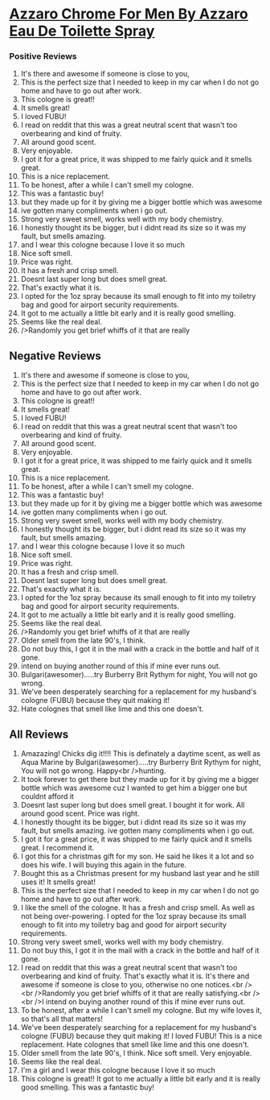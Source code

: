 # [Azzaro Chrome For Men By Azzaro Eau De Toilette Spray](https://products.checkmycream.com/products/Azzaro-Chrome-For-Men-By-Azzaro-Eau-De-Toilette-Spray.html)

### Positive Reviews

<ol>
      <li>It&#x27;s there and awesome if someone is close to you,</li>
      <li>This is the perfect size that I needed to keep in my car when I do not go home and have to go out after work.</li>
      <li>This cologne is great!!  </li>
      <li>It smells great!</li>
      <li>I loved FUBU!  </li>
      <li>I read on reddit that this was a great neutral scent that wasn&#x27;t too overbearing and kind of fruity.</li>
      <li>All around good scent.</li>
      <li>Very enjoyable.</li>
      <li>I got it for a great price, it was shipped to me fairly quick and it smells great.</li>
      <li>This is a nice replacement.  </li>
      <li>To be honest, after a while I can&#x27;t smell my cologne.</li>
      <li>This was a fantastic buy!</li>
      <li>but they made up for it by giving me a bigger bottle which was awesome</li>
      <li>ive gotten many compliments when i go out.</li>
      <li>Strong very sweet smell, works well with my body  chemistry.</li>
      <li>I honestly thought its be bigger, but i didnt read its size so it was my fault, but smells amazing.</li>
      <li>and I wear this cologne because I love it so much</li>
      <li>Nice soft smell.</li>
      <li>Price was right.</li>
      <li>It has a fresh and crisp smell.</li>
      <li>Doesnt last super long but does smell great.</li>
      <li>That&#x27;s exactly what it is.</li>
      <li>I opted for the 1oz spray because its small enough to fit into my toiletry bag and good for airport security requirements.</li>
      <li>It got to me actually a little bit early and it is really good smelling.  </li>
      <li>Seems like the real deal.</li>
      <li>/&gt;Randomly you get brief whiffs of it that are really</li>
</ol>


<h2>Negative Reviews</h2>
<ol>
<li> It&#x27;s there and awesome if someone is close to you,</li>
<li> This is the perfect size that I needed to keep in my car when I do not go home and have to go out after work.</li>
<li> This cologne is great!!  </li>
<li> It smells great!</li>
<li> I loved FUBU!  </li>
<li> I read on reddit that this was a great neutral scent that wasn&#x27;t too overbearing and kind of fruity.</li>
<li> All around good scent.</li>
<li> Very enjoyable.</li>
<li> I got it for a great price, it was shipped to me fairly quick and it smells great.</li>
<li> This is a nice replacement.  </li>
<li> To be honest, after a while I can&#x27;t smell my cologne.</li>
<li> This was a fantastic buy!</li>
<li> but they made up for it by giving me a bigger bottle which was awesome</li>
<li> ive gotten many compliments when i go out.</li>
<li> Strong very sweet smell, works well with my body  chemistry.</li>
<li> I honestly thought its be bigger, but i didnt read its size so it was my fault, but smells amazing.</li>
<li> and I wear this cologne because I love it so much</li>
<li> Nice soft smell.</li>
<li> Price was right.</li>
<li> It has a fresh and crisp smell.</li>
<li> Doesnt last super long but does smell great.</li>
<li> That&#x27;s exactly what it is.</li>
<li> I opted for the 1oz spray because its small enough to fit into my toiletry bag and good for airport security requirements.</li>
<li> It got to me actually a little bit early and it is really good smelling.  </li>
<li> Seems like the real deal.</li>
<li> /&gt;Randomly you get brief whiffs of it that are really</li>
<li> Older smell from the late 90&#x27;s, I think.</li>
<li> Do not buy this, I got it in the mail with a crack in the bottle and half of it gone.</li>
<li> intend on buying another round of this if mine ever runs out.</li>
<li> Bulgari(awesomer).....try Burberry Brit Rythym for night, You will not go wrong.</li>
<li> We&#x27;ve been desperately searching for a replacement for my husband&#x27;s cologne (FUBU) because they quit making it!  </li>
<li> Hate colognes that smell like lime and this one doesn&#x27;t.</li>
</ol>

<h2>All Reviews</h2>

<ol>
    <li> Amazazing! Chicks dig it!!!! This is definately a daytime scent, as well as Aqua Marine by Bulgari(awesomer).....try Burberry Brit Rythym for night, You will not go wrong. Happy&lt;br /&gt;hunting.</li>
    <li> It took forever to get there but they made up for it by giving me a bigger bottle which was awesome cuz I wanted to get him a bigger one but couldnt afford it</li>
    <li> Doesnt last super long but does smell great. I bought it for work. All around good scent. Price was right.</li>
    <li> I honestly thought its be bigger, but i didnt read its size so it was my fault, but smells amazing. ive gotten many compliments when i go out.</li>
    <li> I got it for a great price, it was shipped to me fairly quick and it smells great. I recommend it.</li>
    <li> I got this for a christmas gift for my son.  He said he likes it a lot and so does his wife.  I will buying this again in the future.</li>
    <li> Bought this as a Christmas present for my husband last year and he still uses it!  It smells great!</li>
    <li> This is the perfect size that I needed to keep in my car when I do not go home and have to go out after work.</li>
    <li> I like the smell of the cologne. It has a fresh and crisp smell. As well as not being over-powering. I opted for the 1oz spray because its small enough to fit into my toiletry bag and good for airport security requirements.</li>
    <li> Strong very sweet smell, works well with my body  chemistry.</li>
    <li> Do not buy this, I got it in the mail with a crack in the bottle and half of it gone.</li>
    <li> I read on reddit that this was a great neutral scent that wasn&#x27;t too overbearing and kind of fruity. That&#x27;s exactly what it is. It&#x27;s there and awesome if someone is close to you, otherwise no one notices.&lt;br /&gt;&lt;br /&gt;Randomly you get brief whiffs of it that are really satisfying.&lt;br /&gt;&lt;br /&gt;I intend on buying another round of this if mine ever runs out.</li>
    <li> To be honest, after a while I can&#x27;t smell my cologne. But my wife loves it, so that&#x27;s all that matters!</li>
    <li> We&#x27;ve been desperately searching for a replacement for my husband&#x27;s cologne (FUBU) because they quit making it!  I loved FUBU!  This is a nice replacement.  Hate colognes that smell like lime and this one doesn&#x27;t.</li>
    <li> Older smell from the late 90&#x27;s, I think. Nice soft smell. Very enjoyable.</li>
    <li> Seems like the real deal.</li>
    <li> I&#x27;m a girl and I wear this cologne because I love it so much</li>
    <li> This cologne is great!!  It got to me actually a little bit early and it is really good smelling.  This was a fantastic buy!</li>
</ol>




